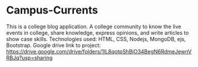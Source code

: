 # Campus-Currents
This is a college blog application. A college community to know the live events in college, share knowledge, express opinions, and write articles to show case skills.
Technologies used: HTML, CSS, Nodejs, MongoDB, ejs, Bootstrap.
Google drive link to project: https://drive.google.com/drive/folders/1lL8qotpShBjO34BegN6RdmeJewnVRBJq?usp=sharing
